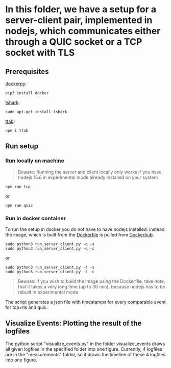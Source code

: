 # In this folder, we have a setup for a server-client pair, implemented in nodejs, which communicates either through a QUIC socket or a TCP socket with TLS

## Prerequisites

[dockerpy](https://docker-py.readthedocs.io/en/stable/):

```[bash]
pip3 install docker
```

[tshark](https://tshark.dev/setup/install/):

```[bash]
sudo apt-get install tshark
```

[ttab](https://www.npmjs.com/package/ttab):

```[bash]
npm i ttab
```

## Run setup

### Run locally on machine

> Beware: Running the server and client locally only works if you have nodejs 15.6 in experimental mode already installed on your system

```[bash]
npm run tcp 
```

or

```[bash]
npm run quic
```

### Run in docker container

To run the setup in docker you do not have to have nodejs installed. instead the image, which is built from the [Dockerfile](Dockerfile) is pulled from [Dockerhub](https://hub.docker.com/r/ws2018sacc/experimentalnodejs).

```[bash]
sudo python3 run_server_client.py -q -s
sudo python3 run_server_client.py -q -c
```

or

```[bash]
sudo python3 run_server_client.py -t -s
sudo python3 run_server_client.py -t -c
```

> Beware: If you wish to build the image using the Dockerfile, take note, that it takes a very long time (up to 30 min), because nodejs has to be rebuilt in experimental mode

The script generates a json file with timestamps for every comparable event for tcp+tls and quic.

## Visualize Events: Plotting the result of the logfiles
The python script "visualize_events.py" in the folder visualize_events draws all given logfiles in the specified folder into one figure.
Currently, 4 logfiles are in the "measurements" folder, so it draws the timeline of these 4 logfiles into one figure.
